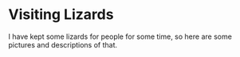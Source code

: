 # Visiting Lizards

I have kept some lizards for people for some time, so here are some pictures and descriptions of that.
